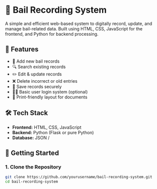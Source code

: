 # 🧾 Bail Recording System

A simple and efficient web-based system to digitally record, update, and manage bail-related data. Built using HTML, CSS, JavaScript for the frontend, and Python for backend processing.

## 📌 Features

- 📄 Add new bail records
- 🔍 Search existing records
- ✏️ Edit & update records
- ❌ Delete incorrect or old entries
- 📁 Save records securely
- 🧑‍💼 Basic user login system (optional)
- 📃 Print-friendly layout for documents

## 🛠️ Tech Stack

- **Frontend:** HTML, CSS, JavaScript
- **Backend:** Python (Flask or pure Python)
- **Database:** JSON /  
## 🚀 Getting Started

### 1. Clone the Repository

```bash
git clone https://github.com/yourusername/bail-recording-system.git
cd bail-recording-system
